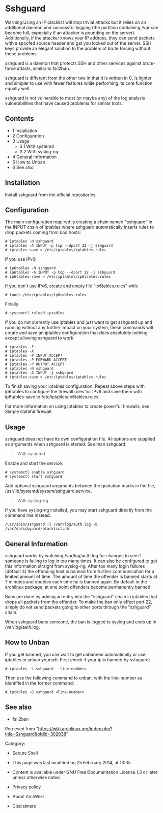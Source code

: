 Sshguard
========

Warning:Using an IP blacklist will stop trivial attacks but it relies on
an additional daemon and successful logging (the partition containing
/var can become full, especially if an attacker is pounding on the
server). Additionally, if the attacker knows your IP address, they can
send packets with a spoofed source header and get you locked out of the
server. SSH keys provide an elegant solution to the problem of brute
forcing without these problems.

sshguard is a daemon that protects SSH and other services against
brute-force attacts, similar to fail2ban.

sshguard is different from the other two in that it is written in C, is
lighter and simpler to use with fewer features while performing its core
function equally well.

sshguard is not vulnerable to most (or maybe any) of the log analysis
vulnerabilities that have caused problems for similar tools.

Contents
--------

-   1 Installation
-   2 Configuration
-   3 Usage
    -   3.1 With systemd
    -   3.2 With syslog-ng
-   4 General Information
-   5 How to Unban
-   6 See also

Installation
------------

Install sshguard from the official repositories.

Configuration
-------------

The main configuration required is creating a chain named "sshguard" in
the INPUT chain of iptables where sshguard automatically inserts rules
to drop packets coming from bad hosts:

    # iptables -N sshguard
    # iptables -A INPUT -p tcp --dport 22 -j sshguard
    # iptables-save > /etc/iptables/iptables.rules

If you use IPv6:

    # ip6tables -N sshguard
    # ip6tables -A INPUT -p tcp --dport 22 -j sshguard
    # ip6tables-save > /etc/iptables/ip6tables.rules

If you don't use IPv6, create and empty file "ip6tables.rules" with:

    # touch /etc/iptables/ip6tables.rules

Finally:

    # systemctl reload iptables

  
 If you do not currently use iptables and just want to get sshguard up
and running without any further impact on your system, these commands
will create and save an iptables configuration that does absolutely
nothing except allowing sshguard to work:

    # iptables -F
    # iptables -X
    # iptables -P INPUT ACCEPT
    # iptables -P FORWARD ACCEPT
    # iptables -P OUTPUT ACCEPT
    # iptables -N sshguard
    # iptables -A INPUT -j sshguard 
    # iptables-save > /etc/iptables/iptables.rules    

To finish saving your iptables configuration. Repeat above steps with
ip6tables to configure the firewall rules for IPv6 and save them with
ip6tables-save to /etc/iptables/ip6tables.rules.

For more information on using iptables to create powerful firewalls, see
Simple stateful firewall.

Usage
-----

sshguard does not have its own configuration file. All options are
supplied as arguments when sshguard is started. See man sshguard.

> With systemd

Enable and start the service:

    # systemctl enable sshguard
    # systemctl start sshguard 

Add optional sshguard arguments between the quotation marks in the file,
/usr/lib/systemd/system/sshguard.service.

> With syslog-ng

If you have syslog-ng installed, you may start sshguard directly from
the command line instead.

    /usr/sbin/sshguard -l /var/log/auth.log -b /var/db/sshguard/blacklist.db

General Information
-------------------

sshguard works by watching /var/log/auth.log for changes to see if
someone is failing to log in too many times. It can also be configured
to get this information straight from syslog-ng. After too many login
failures (default 4) the offending host is banned from further
communication for a limited amount of time. The amount of time the
offender is banned starts at 7 minutes and doubles each time he is
banned again. By default in the archlinux package, at one point
offenders become permanently banned.

Bans are done by adding an entry into the "sshguard" chain in iptables
that drops all packets from the offender. To make the ban only affect
port 22, simply do not send packets going to other ports through the
"sshguard" chain.

When sshguard bans someone, the ban is logged to syslog and ends up in
/var/log/auth.log.

How to Unban
------------

If you get banned, you can wait to get unbanned automatically or use
iptables to unban yourself. First check if your ip is banned by
sshguard:

    # iptables -L sshguard --line-numbers

Then use the following command to unban, with the line-number as
identified in the former command:

    # iptables -D sshguard <line-number>

See also
--------

-   fail2ban

Retrieved from
"https://wiki.archlinux.org/index.php?title=Sshguard&oldid=302038"

Category:

-   Secure Shell

-   This page was last modified on 25 February 2014, at 13:05.
-   Content is available under GNU Free Documentation License 1.3 or
    later unless otherwise noted.
-   Privacy policy
-   About ArchWiki
-   Disclaimers
